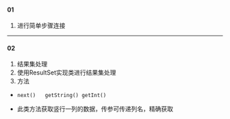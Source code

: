 #### 01
1. 进行简单步骤连接  
----
#### 02  
1. 结果集处理  
2. 使用ResultSet实现类进行结果集处理
3. 方法  
- `next()  
getString()
getInt()`  
* 此类方法获取竖行一列的数据，传参可传递列名，精确获取
